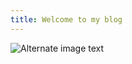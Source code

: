 ```yaml
---
title: Welcome to my blog
---
```


![Alternate image text](https://i.imgur.com/UO1GTLC_d.webp?maxwidth=520&shape=thumb&fidelity=high)
